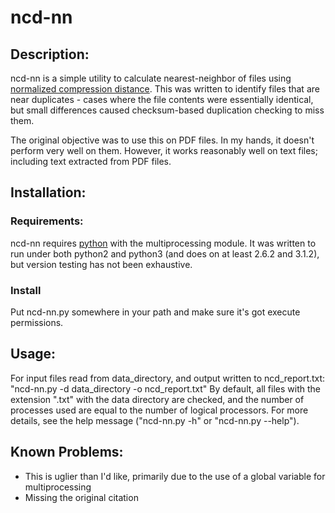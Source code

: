 # ncd-nn

## Description:
ncd-nn is a simple utility to calculate nearest-neighbor of files using [normalized compression distance](https://en.wikipedia.org/wiki/Normalized_Compression_Distance).  This was written to identify files that are near duplicates - cases where the file contents were essentially identical, but small differences caused checksum-based duplication checking to miss them.

The original objective was to use this on PDF files.  In my hands, it doesn't perform very well on them.  However, it works reasonably well on text files; including text extracted from PDF files.

## Installation:
### Requirements:
ncd-nn requires [python](http://www.python.org) with the multiprocessing module.  It was written to run under both python2 and python3 (and does on at least 2.6.2 and 3.1.2), but version testing has not been exhaustive.

### Install
Put ncd-nn.py somewhere in your path and make sure it's got execute permissions.

## Usage:
For input files read from data_directory, and output written to ncd_report.txt: "ncd-nn.py -d data_directory -o ncd_report.txt"
By default, all files with the extension ".txt" with the data directory are checked, and the number of processes used are equal to the number of logical processors.  For more details, see the help message ("ncd-nn.py -h" or "ncd-nn.py --help").

## Known Problems:
* This is uglier than I'd like, primarily due to the use of a global variable for multiprocessing
* Missing the original citation



